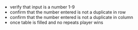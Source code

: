* verify that input is a number 1-9
* confirm that the number entered is not a duplicate in row
* confirm that the number entered is not a duplicate in column
* once table is filled and no repeats player wins
